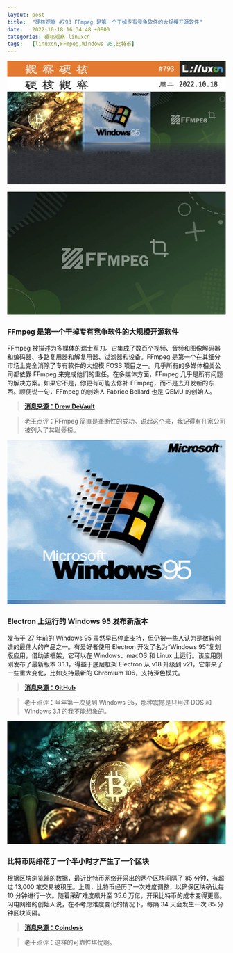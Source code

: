 ```yaml
---
layout: post
title:	"硬核观察 #793 FFmpeg 是第一个干掉专有竞争软件的大规模开源软件"
date:	2022-10-18 16:34:48 +0800 
categories:	硬核观察 linuxcn 
tags:	[linuxcn,FFmpeg,Windows 95,比特币]
---
```



![](/Asserts/Images/album/202210/18/163333ctaljeqetltmet9m.jpg)


![](/Asserts/Images/album/202210/18/163339upz6cbs0sf55b75c.jpg)


### FFmpeg 是第一个干掉专有竞争软件的大规模开源软件


FFmpeg 被描述为多媒体的瑞士军刀。它集成了数百个视频、音频和图像解码器和编码器、多路复用器和解复用器、过滤器和设备。FFmpeg 是第一个在其细分市场上完全消除了专有软件的大规模 FOSS 项目之一。几乎所有的多媒体相关公司都依靠 FFmpeg 来完成他们的重任。在多媒体方面，FFmpeg 几乎是所有问题的解决方案。如果它不是，你更有可能去修补 FFmpeg，而不是去开发新的东西。顺便说一句，FFmpeg 的创始人 Fabrice Bellard 也是 QEMU 的创始人。



> 
> **[消息来源：Drew DeVault](https://drewdevault.com/2022/10/12/In-praise-of-ffmpeg.html)**
> 
> 
> 



> 
> 老王点评：FFmpeg 简直是垄断性的成功。说起这个来，我记得有几家公司被列入了其耻辱榜。
> 
> 
> 


![](/Asserts/Images/album/202210/18/163351h4ryjjr3yym444uu.gif)


### Electron 上运行的 Windows 95 发布新版本


发布于 27 年前的 Windows 95 虽然早已停止支持，但仍被一些人认为是微软创造的最伟大的产品之一。有爱好者使用 Electron 开发了名为“Windows 95”复刻版应用，借助该框架，它可以在 Windows、macOS 和 Linux 上运行。该应用刚刚发布了最新版本 3.1.1，得益于底层框架 Electron 从 v18 升级到 v21，它带来了一些重大变化，比如支持最新的 Chromium 106，支持深色模式。



> 
> **[消息来源：GitHub](https://github.com/felixrieseberg/windows95/releases/tag/v3.1.1)**
> 
> 
> 



> 
> 老王点评：当年第一次见到 Windows 95，那种震撼是只用过 DOS 和 Windows 3.1 的我不能想象的。
> 
> 
> 


![](/Asserts/Images/album/202210/18/163410dmosb4m5lnclofur.jpg)


### 比特币网络花了一个半小时才产生了一个区块


根据区块浏览器的数据，最近比特币网络开采出的两个区块间隔了 85 分钟，有超过 13,000 笔交易被积压。上周，比特币经历了一次难度调整，以确保区块确认每 10 分钟进行一次。随着采矿难度飙升至 35.6 万亿，开采比特币的成本变得更高。闪电网络的创始人说，在不考虑难度变化的情况下，每隔 34 天会发生一次 85 分钟区块间隔。



> 
> **[消息来源：Coindesk](https://www.coindesk.com/business/2022/10/17/bitcoin-fails-to-produce-1-block-for-over-an-hour/)**
> 
> 
> 



> 
> 老王点评：这样的可靠性堪忧啊。
> 
> 
>

